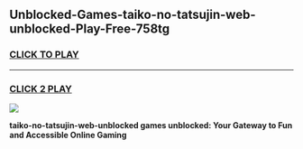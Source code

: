 
## Unblocked-Games-taiko-no-tatsujin-web-unblocked-Play-Free-758tg
<h3>
<a href="https://premium76.site?title=taiko-no-tatsujin-web-unblocked&ref=12A">CLICK TO PLAY</a></h3>
<hr>

<h3>
<a href="https://premium76.site?title=taiko-no-tatsujin-web-unblocked&ref=12A">CLICK 2 PLAY</a>
  
</h3>

<a href="https://premium76.site?title=taiko-no-tatsujin-web-unblocked&ref=12A"><img src="https://clearcache.store/games.png"></a>


**taiko-no-tatsujin-web-unblocked games unblocked: Your Gateway to Fun and Accessible Online Gaming**
